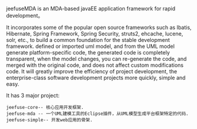 

jeefuseMDA is an MDA-based javaEE application framework for rapid development。

It incorporates some of the popular open source frameworks such as Ibatis, Hibernate, Spring Framework, Spring Security, struts2, ehcache, lucene, solr, etc., to build a common foundation for the stable development framework. defined or imported uml model, and from the UML model generate platform-specific code, the generated code is completely transparent, when the model changes, you can re-generate the code, and merged with the original code, and does not affect custom modifications code. It will greatly improve the efficiency of project development, the enterprise-class software development projects more quickly, simple and easy.

It has 3 major project:

    jeefuse-core-- 核心应用开发框架.
    jeefuse-mda -- 一个UML建模工具的Eclipse插件，从UML模型生成平台框架特定的代码.
    jeefuse-simple-- 开发web应用的骨架.
